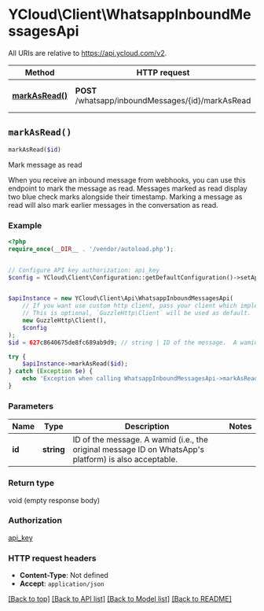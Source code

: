 # YCloud\Client\WhatsappInboundMessagesApi

All URIs are relative to https://api.ycloud.com/v2.

Method | HTTP request | Description
------------- | ------------- | -------------
[**markAsRead()**](WhatsappInboundMessagesApi.md#markAsRead) | **POST** /whatsapp/inboundMessages/{id}/markAsRead | Mark message as read


## `markAsRead()`

```php
markAsRead($id)
```

Mark message as read

When you receive an inbound message from webhooks, you can use this endpoint to mark the message as read. Messages marked as read display two blue check marks alongside their timestamp.  Marking a message as read will also mark earlier messages in the conversation as read.

### Example

```php
<?php
require_once(__DIR__ . '/vendor/autoload.php');


// Configure API key authorization: api_key
$config = YCloud\Client\Configuration::getDefaultConfiguration()->setApiKey('X-API-Key', 'YOUR_API_KEY');


$apiInstance = new YCloud\Client\Api\WhatsappInboundMessagesApi(
    // If you want use custom http client, pass your client which implements `GuzzleHttp\ClientInterface`.
    // This is optional, `GuzzleHttp\Client` will be used as default.
    new GuzzleHttp\Client(),
    $config
);
$id = 627c8640675de8fc689ab9d9; // string | ID of the message.  A wamid (i.e., the original message ID on WhatsApp's platform) is also acceptable.

try {
    $apiInstance->markAsRead($id);
} catch (Exception $e) {
    echo 'Exception when calling WhatsappInboundMessagesApi->markAsRead: ', $e->getMessage(), PHP_EOL;
}
```

### Parameters

Name | Type | Description  | Notes
------------- | ------------- | ------------- | -------------
 **id** | **string**| ID of the message.  A wamid (i.e., the original message ID on WhatsApp&#39;s platform) is also acceptable. |

### Return type

void (empty response body)

### Authorization

[api_key](../../README.md#api_key)

### HTTP request headers

- **Content-Type**: Not defined
- **Accept**: `application/json`

[[Back to top]](#) [[Back to API list]](../../README.md#endpoints)
[[Back to Model list]](../../README.md#models)
[[Back to README]](../../README.md)
